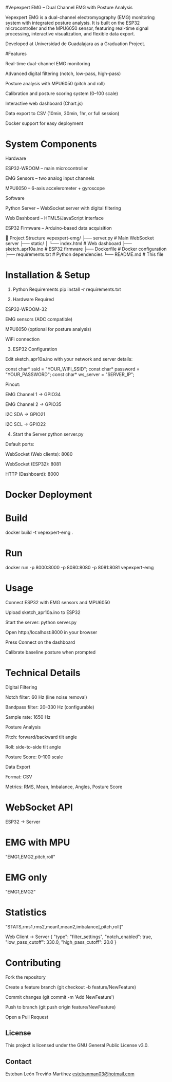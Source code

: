 #Vepexpert EMG – Dual Channel EMG with Posture Analysis

Vepexpert EMG is a dual-channel electromyography (EMG) monitoring system with integrated posture analysis. It is built on the ESP32 microcontroller and the MPU6050 sensor, featuring real-time signal processing, interactive visualization, and flexible data export.

 Developed at Universidad de Guadalajara as a Graduation Project.

 #Features

Real-time dual-channel EMG monitoring

Advanced digital filtering (notch, low-pass, high-pass)

Posture analysis with MPU6050 (pitch and roll)

Calibration and posture scoring system (0–100 scale)

Interactive web dashboard (Chart.js)

Data export to CSV (10min, 30min, 1hr, or full session)

Docker support for easy deployment

# System Components
Hardware

ESP32-WROOM – main microcontroller

EMG Sensors – two analog input channels

MPU6050 – 6-axis accelerometer + gyroscope

Software

Python Server – WebSocket server with digital filtering

Web Dashboard – HTML5/JavaScript interface

ESP32 Firmware – Arduino-based data acquisition

📂 Project Structure
vepexpert-emg/
├── server.py              # Main WebSocket server
├── static/
│   └── index.html         # Web dashboard
├── sketch_apr10a.ino      # ESP32 firmware
├── Dockerfile             # Docker configuration
├── requirements.txt       # Python dependencies
└── README.md              # This file

# Installation & Setup
1. Python Requirements
pip install -r requirements.txt

2. Hardware Required

ESP32-WROOM-32

EMG sensors (ADC compatible)

MPU6050 (optional for posture analysis)

WiFi connection

3. ESP32 Configuration

Edit sketch_apr10a.ino with your network and server details:

const char* ssid = "YOUR_WIFI_SSID";
const char* password = "YOUR_PASSWORD";
const char* ws_server = "SERVER_IP";


Pinout:

EMG Channel 1 → GPIO34

EMG Channel 2 → GPIO35

I2C SDA → GPIO21

I2C SCL → GPIO22

4. Start the Server
python server.py


Default ports:

WebSocket (Web clients): 8080

WebSocket (ESP32): 8081

HTTP (Dashboard): 8000

# Docker Deployment
# Build
docker build -t vepexpert-emg .

# Run
docker run -p 8000:8000 -p 8080:8080 -p 8081:8081 vepexpert-emg

# Usage

Connect ESP32 with EMG sensors and MPU6050

Upload sketch_apr10a.ino to ESP32

Start the server: python server.py

Open http://localhost:8000 in your browser

Press Connect on the dashboard

Calibrate baseline posture when prompted

# Technical Details
Digital Filtering

Notch filter: 60 Hz (line noise removal)

Bandpass filter: 20–330 Hz (configurable)

Sample rate: 1650 Hz

Posture Analysis

Pitch: forward/backward tilt angle

Roll: side-to-side tilt angle

Posture Score: 0–100 scale

Data Export

Format: CSV

Metrics: RMS, Mean, Imbalance, Angles, Posture Score

# WebSocket API
ESP32 → Server
# EMG with MPU
"EMG1,EMG2,pitch,roll"

# EMG only
"EMG1,EMG2"

# Statistics
"STATS,rms1,rms2,mean1,mean2,imbalance[,pitch,roll]"

Web Client → Server
{
  "type": "filter_settings",
  "notch_enabled": true,
  "low_pass_cutoff": 330.0,
  "high_pass_cutoff": 20.0
}

# Contributing

Fork the repository

Create a feature branch (git checkout -b feature/NewFeature)

Commit changes (git commit -m 'Add NewFeature')

Push to branch (git push origin feature/NewFeature)

Open a Pull Request

## License

This project is licensed under the GNU General Public License v3.0.

## Contact

Esteban León Treviño Martínez
 estebanman03@hotmail.com
